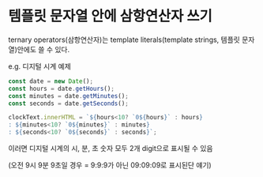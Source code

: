 # 템플릿 문자열 안에 삼항연산자 쓰기

ternary operators(삼항연산자)는 template literals(template strings, 템플릿 문자열)안에도 쓸 수 있다.

e.g. 디지털 시계 예제

```jsx
const date = new Date();
const hours = date.getHours();
const minutes = date.getMinutes();
const seconds = date.getSeconds();

clockText.innerHTML = `${hours<10? `0${hours}` : hours}
: ${minutes<10? `0${minutes}` : minutes}
: ${seconds<10? `0${seconds}` : seconds}`;
```

이러면 디지털 시계의 시, 분, 초 숫자 모두 2개 digit으로 표시될 수 있음

(오전 9시 9분 9초일 경우 = 9:9:9가 아닌 09:09:09로 표시된단 얘기)